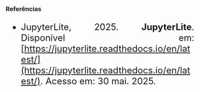 <style scoped>
    ul, ol, p, li {
        text-align: justify;
        font-size: 24px;
    }
</style>

### Referências

- JupyterLite, 2025. **JupyterLite**. Disponível em: [https://jupyterlite.readthedocs.io/en/latest/](https://jupyterlite.readthedocs.io/en/latest/). Acesso em: 30 mai. 2025.
